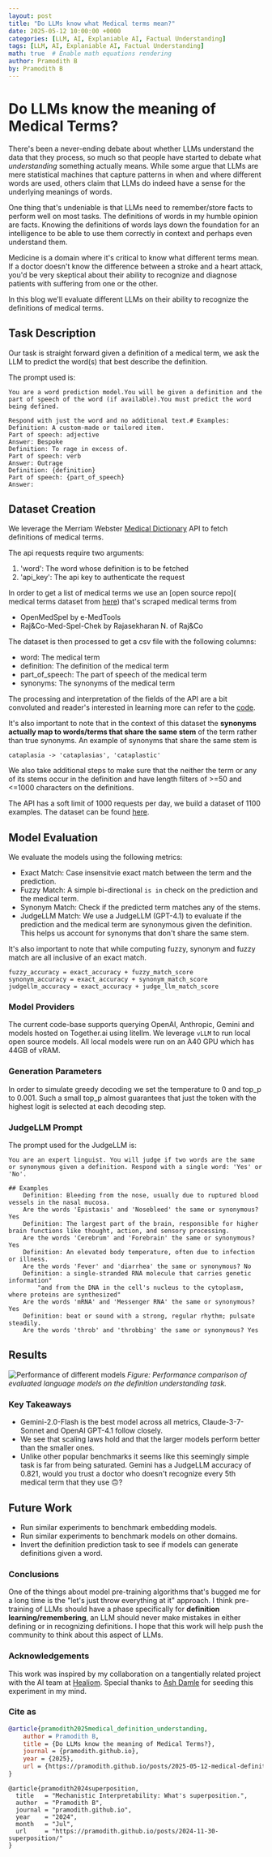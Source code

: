 ```yaml
---
layout: post
title: "Do LLMs know what Medical terms mean?"
date: 2025-05-12 10:00:00 +0000
categories: [LLM, AI, Explaniable AI, Factual Understanding]
tags: [LLM, AI, Explaniable AI, Factual Understanding]
math: true  # Enable math equations rendering
author: Pramodith B
by: Pramodith B
---
```


# Do LLMs know the meaning of Medical Terms?

There's been a never-ending debate about whether LLMs understand the data that they process, so much so that people have started to debate what _understanding_ something actually means. While some argue that LLMs are mere statistical machines that capture patterns in when and where different words are used, others claim that LLMs do indeed have a sense for the underlying meanings of words.

One thing that's undeniable is that LLMs need to remember/store facts to perform well on most tasks. The definitions of
words in my humble opinion are facts. Knowing the definitions of words lays down the foundation for an intelligence to be able to use them correctly in context and perhaps even understand them.

Medicine is a domain where it's critical to know what different terms mean. If a doctor doesn't know the difference between a stroke and a heart attack, you'd be very skeptical about their ability to recognize and diagnose patients with suffering from one or the other. 

In this blog we'll evaluate different LLMs on their ability to recognize the definitions of medical terms.

## Task Description
Our task is straight forward given a definition of a medical term, we ask the LLM to predict the word(s) that best describe the definition.

The prompt used is:

```
You are a word prediction model.You will be given a definition and the part of speech of the word (if available).You must predict the word being defined.

Respond with just the word and no additional text.# Examples:
Definition: A custom-made or tailored item.
Part of speech: adjective
Answer: Bespoke
Definition: To rage in excess of.
Part of speech: verb
Answer: Outrage
Definition: {definition}
Part of speech: {part_of_speech}
Answer:
```

## Dataset Creation
We leverage the Merriam Webster [Medical Dictionary](https://dictionaryapi.com/products/api-medical-dictionary) API to fetch definitions of medical terms.

The api requests require two arguments:
1. 'word': The word whose definition is to be fetched
2. 'api_key': The api key to authenticate the request

In order to get a list of medical terms we use an [open source repo]( medical terms dataset from [here](https://github.com/glutanimate/wordlist-medicalterms-en/blob/master/wordlist.txt)) that's scraped medical terms from

* OpenMedSpel by e-MedTools
* Raj&Co-Med-Spel-Chek by Rajasekharan N. of Raj&Co

The dataset is then processed to get a csv file with the following columns:

* word: The medical term
* definition: The definition of the medical term
* part_of_speech: The part of speech of the medical term
* synonyms: The synonyms of the medical term

The processing and interpretation of the fields of the API are a bit convoluted and reader's interested in learning more can refer to the [code](https://github.com/pramodith/definition_understanding/blob/pramodith/get_word_definitions/src/data_processing/collect_dictionary.py).

It's also important to note that in the context of this dataset the **synonyms actually map to words/terms that share the same stem** of the term rather than true synonyms. An example of synonyms that share the same stem is
```
cataplasia -> 'cataplasias', 'cataplastic'
```

We also take additional steps to make sure that the neither the term or any of its stems occur in the definition and have length filters of >=50 and <=1000 characters on the definitions.

The API has a soft limit of 1000 requests per day, we build a dataset of 1100 examples. The dataset can be found [here](https://github.com/pramodith/definition_understanding/blob/pramodith/get_word_definitions/data/processed_dictionary.csv).

## Model Evaluation
We evaluate the models using the following metrics:

* Exact Match: Case insensitvie exact match between the term and the prediction.
* Fuzzy Match: A simple bi-directional `is in` check on the prediction and the medical term.
* Synonym Match: Check if the predicted term matches any of the stems.
* JudgeLLM Match: We use a JudgeLLM (GPT-4.1) to evaluate if the prediction and the medical term are synonymous given the definition. This helps us account for synonyms that don't share the same stem.

It's also important to note that while computing fuzzy, synonym and fuzzy match are all inclusive of an exact match.
```
fuzzy_accuracy = exact_accuracy + fuzzy_match_score
synonym_accuracy = exact_accuracy + synonym_match_score
judgellm_accuracy = exact_accuracy + judge_llm_match_score
```

### Model Providers
The current code-base supports querying OpenAI, Anthropic, Gemini and models hosted on Together.ai using litellm.
We leverage `vLLM` to run local open source models. All local models were run on an A40 GPU which has 44GB of vRAM.


### Generation Parameters
In order to simulate greedy decoding we set the temperature to 0 and top_p to 0.001. Such a small top_p almost guarantees that just the token with the highest logit is selected at each decoding step.


### JudgeLLM Prompt
The prompt used for the JudgeLLM is:
```
You are an expert linguist. You will judge if two words are the same or synonymous given a definition. Respond with a single word: 'Yes' or 'No'.

## Examples
    Definition: Bleeding from the nose, usually due to ruptured blood vessels in the nasal mucosa.
    Are the words 'Epistaxis' and 'Nosebleed' the same or synonymous? Yes
    Definition: The largest part of the brain, responsible for higher brain functions like thought, action, and sensory processing.
    Are the words 'Cerebrum' and 'Forebrain' the same or synonymous? Yes
    Definition: An elevated body temperature, often due to infection or illness.
    Are the words 'Fever' and 'diarrhea' the same or synonymous? No
    Definition: a single-stranded RNA molecule that carries genetic information"
        "and from the DNA in the cell's nucleus to the cytoplasm, where proteins are synthesized"
    Are the words 'mRNA' and 'Messenger RNA' the same or synonymous? Yes
    Definition: beat or sound with a strong, regular rhythm; pulsate steadily.
    Are the words 'throb' and 'throbbing' the same or synonymous? Yes
```

## Results

![Performance of different models](/assets/img/favicons/2025-05-12-medical-definition-understanding/model_performance_comparison.png)
*Figure: Performance comparison of evaluated language models on the definition understanding task.*

### Key Takeaways
* Gemini-2.0-Flash is the best model across all metrics, Claude-3-7-Sonnet and OpenAI GPT-4.1 follow closely.
* We see that scaling laws hold and that the larger models perform better than the smaller ones.
* Unlike other popular benchmarks it seems like this seemingly simple task is far from being saturated. Gemini has a JudgeLLM accuracy of 0.821, would you trust a doctor who doesn't recognize every 5th medical term that they use 🙃?

## Future Work
* Run similar experiments to benchmark embedding models.
* Run similar experiments to benchmark models on other domains.
* Invert the definition prediction task to see if models can generate definitions given a word.

### Conclusions
One of the things about model pre-training algorithms that's bugged me for a long time is the "let's just throw everything at it" approach. I think pre-training of LLMs should have a phase specifically for **definition learning/remembering**, an LLM should never make mistakes in either defining or in recognizing definitions. I hope that this work will help push the community to think about this aspect of LLMs.

### Acknowledgements
This work was inspired by my collaboration on a tangentially related project with the AI team at [Healiom](https://healiom.com/). Special thanks to [Ash Damle](https://www.linkedin.com/in/ashdamle/) for seeding this experiment in my mind.

### Cite as
```bibtex
@article{pramodith2025medical_definition_understanding,
    author = Pramodith B,
    title = {Do LLMs know the meaning of Medical Terms?},
    journal = {pramodith.github.io},
    year = {2025},
    url = {https://pramodith.github.io/posts/2025-05-12-medical-definition-understanding/}
}
```

```
@article{pramodith2024superposition,
  title   = "Mechanistic Interpretability: What's superposition.",
  author  = "Pramodith B",
  journal = "pramodith.github.io",
  year    = "2024",
  month   = "Jul",
  url     = "https://pramodith.github.io/posts/2024-11-30-superposition/"
}
```